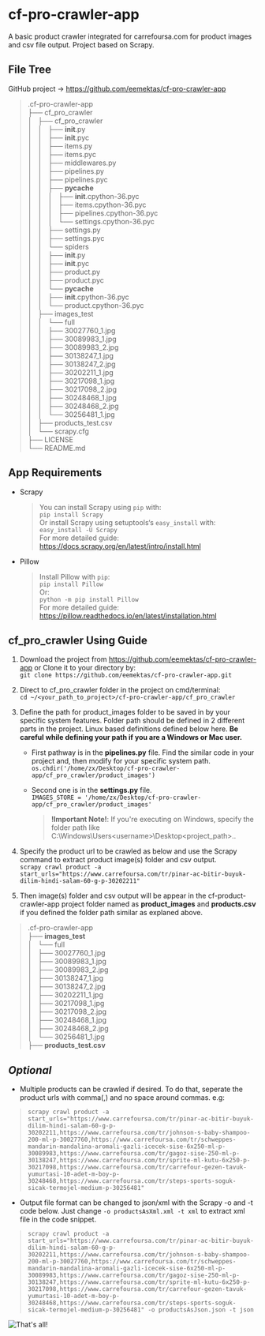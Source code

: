 # cf-pro-crawler-app  

A basic product crawler integrated for carrefoursa.com for product images and csv file output. Project based on Scrapy.  

## File Tree  
GitHub project -> https://github.com/eemektas/cf-pro-crawler-app  
>.cf-pro-crawler-app  
├── cf_pro_crawler  
│   ├── cf_pro_crawler  
│   │   ├── __init__.py  
│   │   ├── __init__.pyc  
│   │   ├── items.py  
│   │   ├── items.pyc  
│   │   ├── middlewares.py  
│   │   ├── pipelines.py  
│   │   ├── pipelines.pyc  
│   │   ├── __pycache__  
│   │   │   ├── __init__.cpython-36.pyc  
│   │   │   ├── items.cpython-36.pyc  
│   │   │   ├── pipelines.cpython-36.pyc  
│   │   │   └── settings.cpython-36.pyc  
│   │   ├── settings.py  
│   │   ├── settings.pyc  
│   │   └── spiders  
│   │       ├── __init__.py  
│   │       ├── __init__.pyc  
│   │       ├── product.py  
│   │       ├── product.pyc  
│   │       └── __pycache__  
│   │           ├── __init__.cpython-36.pyc  
│   │           └── product.cpython-36.pyc  
│   ├── images_test  
│   │   └── full  
│   │       ├── 30027760_1.jpg  
│   │       ├── 30089983_1.jpg  
│   │       ├── 30089983_2.jpg  
│   │       ├── 30138247_1.jpg  
│   │       ├── 30138247_2.jpg  
│   │       ├── 30202211_1.jpg  
│   │       ├── 30217098_1.jpg  
│   │       ├── 30217098_2.jpg  
│   │       ├── 30248468_1.jpg  
│   │       ├── 30248468_2.jpg  
│   │       └── 30256481_1.jpg  
│   ├── products_test.csv  
│   └── scrapy.cfg  
├── LICENSE  
└── README.md  

## App Requirements  

- Scrapy  
	>You can install Scrapy using `pip` with:  
	`pip install Scrapy`  
	Or install Scrapy using setuptools‘s `easy_install` with:  
	`easy_install -U Scrapy`  
	For more detailed guide: https://docs.scrapy.org/en/latest/intro/install.html  

- Pillow  
	>Install Pillow with `pip`:  
	`pip install Pillow`  
	Or:  
	`python -m pip install Pillow`  
	For more detailed guide: https://pillow.readthedocs.io/en/latest/installation.html  

## cf_pro_crawler Using Guide  

1. Download the project from https://github.com/eemektas/cf-pro-crawler-app or Clone it to your directory by:  
	`git clone https://github.com/eemektas/cf-pro-crawler-app.git`  

2. Direct to cf_pro_crawler folder in the project on cmd/terminal:  
	`cd ~/<your_path_to_project>/cf-pro-crawler-app/cf_pro_crawler`  

3. Define the path for product_images folder to be saved in by your specific system features. Folder path should be defined in 2 different parts in the project. Linux based definitions defined below here. **Be careful while defining your path if you are a Windows or Mac user.**  
	- First pathway is in the **pipelines.py** file. Find the similar code in your project and, then modify for your specific system path.  
    		`os.chdir('/home/zx/Desktop/cf-pro-crawler-app/cf_pro_crawler/product_images')`  
	- Second one is in the **settings.py** file.  
    		`IMAGES_STORE = '/home/zx/Desktop/cf-pro-crawler-app/cf_pro_crawler/product_images'`  
		  
	  >**!Important Note!**: If you're executing on Windows, specify the folder path like C:\Windows\Users\<username>\Desktop\<project_path>\..  

4. Specify the product url to be crawled as below and use the Scrapy command to extract product image(s) folder and csv output.  
	`scrapy crawl product -a start_urls="https://www.carrefoursa.com/tr/pinar-ac-bitir-buyuk-dilim-hindi-salam-60-g-p-30202211"`  

5. Then image(s) folder and csv output will be appear in the cf-product-crawler-app project folder named as **product_images** and **products.csv** if you defined the folder path similar as explaned above.  
>.cf-pro-crawler-app  
├── **images_test**  
│   └── full  
│       ├── 30027760_1.jpg  
│       ├── 30089983_1.jpg  
│       ├── 30089983_2.jpg  
│       ├── 30138247_1.jpg  
│       ├── 30138247_2.jpg  
│       ├── 30202211_1.jpg  
│       ├── 30217098_1.jpg  
│       ├── 30217098_2.jpg  
│       ├── 30248468_1.jpg  
│       ├── 30248468_2.jpg  
│       └── 30256481_1.jpg  
├── **products_test.csv**  


## *Optional*   
- Multiple products can be crawled if desired. To do that, seperate the product urls with comma(,) and no space around commas. e.g:  
  
>`scrapy crawl product -a start_urls="https://www.carrefoursa.com/tr/pinar-ac-bitir-buyuk-dilim-hindi-salam-60-g-p-30202211,https://www.carrefoursa.com/tr/johnson-s-baby-shampoo-200-ml-p-30027760,https://www.carrefoursa.com/tr/schweppes-mandarin-mandalina-aromali-gazli-icecek-sise-6x250-ml-p-30089983,https://www.carrefoursa.com/tr/gagoz-sise-250-ml-p-30138247,https://www.carrefoursa.com/tr/sprite-ml-kutu-6x250-p-30217098,https://www.carrefoursa.com/tr/carrefour-gezen-tavuk-yumurtasi-10-adet-m-boy-p-30248468,https://www.carrefoursa.com/tr/steps-sports-soguk-sicak-termojel-medium-p-30256481"`  

- Output file format can be changed to json/xml with the Scrapy -o and -t code below. Just change `-o productsAsXml.xml -t xml` to extract xml file in the code snippet.  
  
>`scrapy crawl product -a start_urls="https://www.carrefoursa.com/tr/pinar-ac-bitir-buyuk-dilim-hindi-salam-60-g-p-30202211,https://www.carrefoursa.com/tr/johnson-s-baby-shampoo-200-ml-p-30027760,https://www.carrefoursa.com/tr/schweppes-mandarin-mandalina-aromali-gazli-icecek-sise-6x250-ml-p-30089983,https://www.carrefoursa.com/tr/gagoz-sise-250-ml-p-30138247,https://www.carrefoursa.com/tr/sprite-ml-kutu-6x250-p-30217098,https://www.carrefoursa.com/tr/carrefour-gezen-tavuk-yumurtasi-10-adet-m-boy-p-30248468,https://www.carrefoursa.com/tr/steps-sports-soguk-sicak-termojel-medium-p-30256481" -o productsAsJson.json -t json`  
  
  
  
![That's all!](https://media.giphy.com/media/26ufhdVy07v00aTxS/giphy.gif)  
